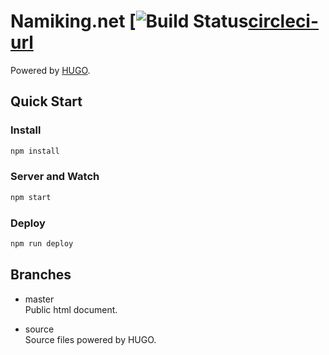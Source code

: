 Namiking.net [![Build Status][circleci-badge][circleci-url]
==============================
Powered by [HUGO](http://gohugo.io/).


Quick Start
------------------------------

### Install
```bash
npm install
```

### Server and Watch
```bash
npm start
```

### Deploy
```bash
npm run deploy
```


Branches
------------------------------

* master  
  Public html document.

* source  
  Source files powered by HUGO.


[circleci-badge]: https://circleci.com/gh/namikingsoft/namikingsoft.github.io.svg?style=shield&circle-token=aa00fae38f5a191d1d051263c44a88677b685cf8
[circleci-url]: https://circleci.com/gh/namikingsoft/namikingsoft.github.io
